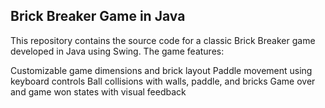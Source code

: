 ## Brick Breaker Game in Java

This repository contains the source code for a classic Brick Breaker game developed in Java using Swing. The game features:

Customizable game dimensions and brick layout
Paddle movement using keyboard controls
Ball collisions with walls, paddle, and bricks
Game over and game won states with visual feedback

